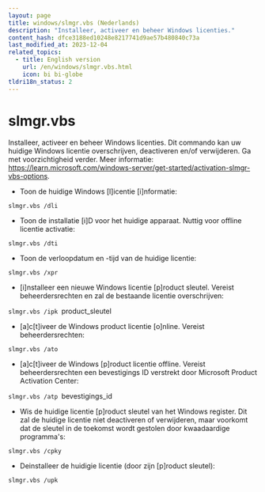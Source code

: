 ```yaml
---
layout: page
title: windows/slmgr.vbs (Nederlands)
description: "Installeer, activeer en beheer Windows licenties."
content_hash: dfce3188ed10248e8217741d9ae57b480840c73a
last_modified_at: 2023-12-04
related_topics:
  - title: English version
    url: /en/windows/slmgr.vbs.html
    icon: bi bi-globe
tldri18n_status: 2
---
```

# slmgr.vbs

Installeer, activeer en beheer Windows licenties.
Dit commando kan uw huidige Windows licentie overschrijven, deactiveren en/of verwijderen. Ga met voorzichtigheid verder.
Meer informatie: <https://learn.microsoft.com/windows-server/get-started/activation-slmgr-vbs-options>.

- Toon de huidige Windows [l]icentie [i]nformatie:

`slmgr.vbs /dli`

- Toon de installatie [i]D voor het huidige apparaat. Nuttig voor offline licentie activatie:

`slmgr.vbs /dti`

- Toon de verloopdatum en -tijd van de huidige licentie:

`slmgr.vbs /xpr`

- [i]nstalleer een nieuwe Windows licentie [p]roduct sleutel. Vereist beheerdersrechten en zal de bestaande licentie overschrijven:

`slmgr.vbs /ipk `<span class="tldr-var badge badge-pill bg-dark-lm bg-white-dm text-white-lm text-dark-dm font-weight-bold">product_sleutel</span>

- [a]c[t]iveer de Windows product licentie [o]nline. Vereist beheerdersrechten:

`slmgr.vbs /ato`

- [a]c[t]iveer de Windows [p]roduct licentie offline. Vereist beheerdersrechten een bevestigings ID verstrekt door Microsoft Product Activation Center:

`slmgr.vbs /atp `<span class="tldr-var badge badge-pill bg-dark-lm bg-white-dm text-white-lm text-dark-dm font-weight-bold">bevestigings_id</span>

- Wis de huidige licentie [p]roduct sleutel van het Windows register. Dit zal de huidige licentie niet deactiveren of verwijderen, maar voorkomt dat de sleutel in de toekomst wordt gestolen door kwaadaardige programma's:

`slmgr.vbs /cpky`

- Deinstalleer de huidigie licentie (door zijn [p]roduct sleutel):

`slmgr.vbs /upk`

